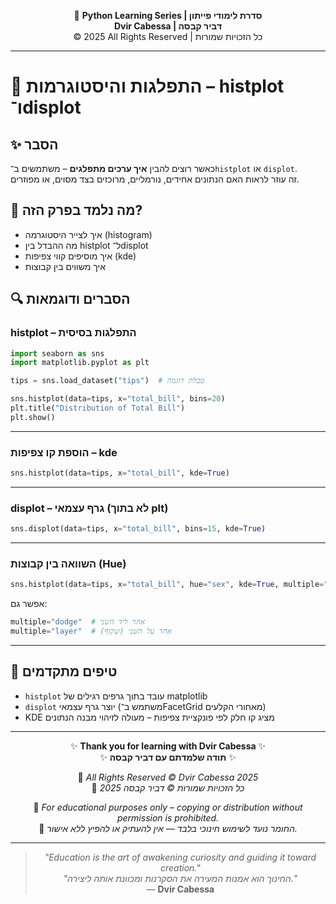 <!-- DC_HEADER_START -->
<div align="center">

🐍 **Python Learning Series | סדרת לימודי פייתון**  
**Dvir Cabessa | דביר קבסה**  
© 2025 All Rights Reserved | כל הזכויות שמורות

</div>

---
<!-- DC_HEADER_END -->

# 📘 התפלגות והיסטוגרמות – histplot ו־displot

## ✨ הסבר

כאשר רוצים להבין **איך ערכים מתפלגים** – משתמשים ב־`histplot` או `displot`.  
זה עוזר לראות האם הנתונים אחידים, נורמליים, מרוכזים בצד מסוים, או מפוזרים.

## 🧠 מה נלמד בפרק הזה?
- איך לצייר היסטוגרמה (histogram)
- מה ההבדל בין histplot ל־displot
- איך מוסיפים קווי צפיפות (kde)
- איך משווים בין קבוצות

## 🔍 הסברים ודוגמאות

### histplot – התפלגות בסיסית
```python
import seaborn as sns
import matplotlib.pyplot as plt

tips = sns.load_dataset("tips")  # טבלת דוגמה

sns.histplot(data=tips, x="total_bill", bins=20)
plt.title("Distribution of Total Bill")
plt.show()
```

---

### הוספת קו צפיפות – kde
```python
sns.histplot(data=tips, x="total_bill", kde=True)
```

---

### displot – גרף עצמאי (לא בתוך plt)
```python
sns.displot(data=tips, x="total_bill", bins=15, kde=True)
```

---

### השוואה בין קבוצות (Hue)
```python
sns.histplot(data=tips, x="total_bill", hue="sex", kde=True, multiple="stack")
```

אפשר גם:
```python
multiple="dodge"  # אחד ליד השני
multiple="layer"  # אחד על השני (שקוף)
```

---

## 💬 טיפים מתקדמים

* `histplot` עובד בתוך גרפים רגילים של matplotlib  
* `displot` יוצר גרף עצמאי (משתמש ב־FacetGrid מאחורי הקלעים)  
* KDE מציג קו חלק לפי פונקציית צפיפות – מעולה לזיהוי מבנה הנתונים

<!-- DC_FOOTER_START -->
---

<div align="center">

✨ **Thank you for learning with Dvir Cabessa** ✨  
✨ **תודה שלמדתם עם דביר קבסה** ✨  

📘 *All Rights Reserved © Dvir Cabessa 2025*  
📘 *כל הזכויות שמורות © דביר קבסה 2025*  

🔗 *For educational purposes only – copying or distribution without permission is prohibited.*  
🔗 *החומר נועד לשימוש חינוכי בלבד — אין להעתיק או להפיץ ללא אישור.*

---

> _"Education is the art of awakening curiosity and guiding it toward creation."_  
> _"החינוך הוא אמנות המעירה את הסקרנות ומכוונת אותה ליצירה."_  
> — **Dvir Cabessa**

</div>
<!-- DC_FOOTER_END -->

